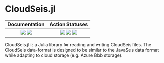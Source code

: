 # CloudSeis.jl

| **Documentation** | **Action Statuses** |
|:---:|:---:|
| [![][docs-dev-img]][docs-dev-url] [![][docs-stable-img]][docs-stable-url] | [![][doc-build-status-img]][doc-build-status-url] [![][build-status-img]][build-status-url] [![][code-coverage-img]][code-coverage-results] |

CloudSeis.jl is a Julia library for reading and writing CloudSeis files.  The
CloudSeis data-format is designed to be similar to the JavaSeis data format while
adapting to cloud storage (e.g. Azure Blob storage).

[docs-dev-img]: https://img.shields.io/badge/docs-dev-blue.svg
[docs-dev-url]: https://chevronetc.github.io/CloudSeis.jl/dev/

[docs-stable-img]: https://img.shields.io/badge/docs-stable-blue.svg
[docs-stable-url]: https://ChevronETC.github.io/CloudSeis.jl/stable

[doc-build-status-img]: https://github.com/ChevronETC/CloudSeis.jl/workflows/Documentation/badge.svg
[doc-build-status-url]: https://github.com/ChevronETC/CloudSeis.jl/actions?query=workflow%3ADocumentation

[build-status-img]: https://github.com/ChevronETC/CloudSeis.jl/workflows/Tests/badge.svg
[build-status-url]: https://github.com/ChevronETC/CloudSeis.jl/actions?query=workflow%3A"Tests"

[code-coverage-img]: https://codecov.io/gh/ChevronETC/CloudSeis.jl/branch/master/graph/badge.svg
[code-coverage-results]: https://codecov.io/gh/ChevronETC/CloudSeis.jl